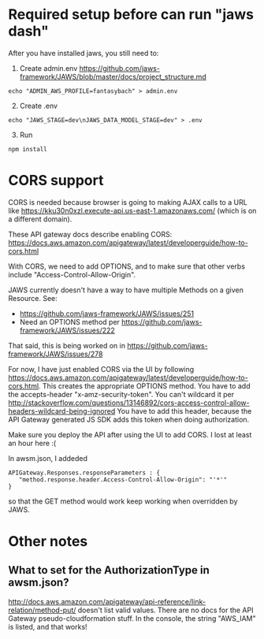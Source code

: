 # Required setup before can run "jaws dash"

After you have installed jaws, you still need to:

1. Create admin.env
https://github.com/jaws-framework/JAWS/blob/master/docs/project_structure.md
```
echo "ADMIN_AWS_PROFILE=fantasybach" > admin.env
```

2. Create .env
```
echo "JAWS_STAGE=dev\nJAWS_DATA_MODEL_STAGE=dev" > .env
```

3. Run
```
npm install
```

# CORS support
CORS is needed because browser is going to making AJAX calls to a URL like https://kku30n0xzl.execute-api.us-east-1.amazonaws.com/ (which is on a different domain).

These API gateway docs describe enabling CORS: https://docs.aws.amazon.com/apigateway/latest/developerguide/how-to-cors.html

With CORS, we need to add OPTIONS, and to make sure that other verbs include "Access-Control-Allow-Origin".

JAWS currently doesn't have a way to have multiple Methods on a given Resource.  See:
* https://github.com/jaws-framework/JAWS/issues/251
* Need an OPTIONS method per https://github.com/jaws-framework/JAWS/issues/222

That said, this is being worked on in https://github.com/jaws-framework/JAWS/issues/278

For now, I have just enabled CORS via the UI by following https://docs.aws.amazon.com/apigateway/latest/developerguide/how-to-cors.html.  This creates the appropriate OPTIONS method.
You have to add the accepts-header "x-amz-security-token".  You can't wildcard it per http://stackoverflow.com/questions/13146892/cors-access-control-allow-headers-wildcard-being-ignored
You have to add this header, because the API Gateway generated JS SDK adds this token when doing authorization.

Make sure you deploy the API after using the UI to add CORS.  I lost at least an hour here :(

In awsm.json, I addeded
```
APIGateway.Responses.responseParameters : {
   "method.response.header.Access-Control-Allow-Origin": "'*'"
}
```
so that the GET method would work keep working when overridden by JAWS.

# Other notes
## What to set for the AuthorizationType in awsm.json?
http://docs.aws.amazon.com/apigateway/api-reference/link-relation/method-put/ doesn't list valid values.
There are no docs for the API Gateway pseudo-cloudformation stuff.
In the console, the string "AWS_IAM" is listed, and that works!
